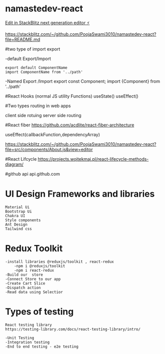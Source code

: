 # namastedev-react

[Edit in StackBlitz next generation editor ⚡️](https://stackblitz.com/~/github.com/PoojaSwami3010/namastedev-react)

https://stackblitz.com/~/github.com/PoojaSwami3010/namastedev-react?file=README.md


#two type of import export

-default Export/Import

    export default ComponentName
    import ComponentName from '../path'



-Named Export /Import
        export const Component;
        import {Component} from '../path'


#React Hooks
(normal JS utility Functions)
useState()
useEffect()


#Two types routing in web apps

client side rotuing
server side routing

#React fiber https://github.com/acdlite/react-fiber-architecture

useEffect(callbackFunction,dependencyArray)


https://stackblitz.com/~/github.com/PoojaSwami3010/namastedev-react?file=src/components/About.js&view=editor


#React Lifcycle 
    https://projects.wojtekmaj.pl/react-lifecycle-methods-diagram/

#github api
    api.github.com




# UI Design Frameworks and libraries
    Material Ui
    Bootstrap Ui
    Chakra UI
    Style components
    Ant Design
    Tailwind css


# Redux Toolkit
    -install libraries @reduxjs/toolkit , react-redux
        -npm i @reduxjs/toolkit
        -npm i react-redux
    -Build our  store
    -Connect Store to our app
    -Create Cart Slice
    -Dispatch action
    -Read data using Selectior

# Types of testing
    React testing library
    https://testing-library.com/docs/react-testing-library/intro/

    -Unit Testing
    -Integration testing
    -End to end testing - e2e testing
